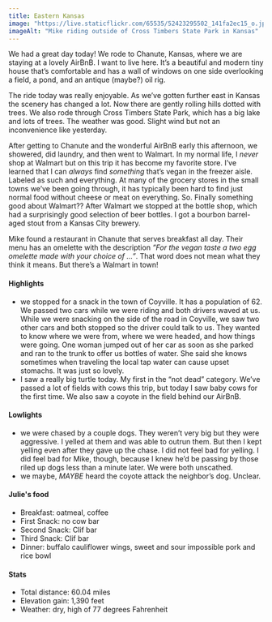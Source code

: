 ```yaml
---
title: Eastern Kansas
image: "https://live.staticflickr.com/65535/52423295502_141fa2ec15_o.jpg"
imageAlt: "Mike riding outside of Cross Timbers State Park in Kansas"
---
```


We had a great day today! We rode to Chanute, Kansas, where we are staying at a lovely AirBnB. I want to live here. It’s a beautiful and modern tiny house that’s comfortable and has a wall of windows on one side overlooking a field, a pond, and an antique (maybe?) oil rig. 

The ride today was really enjoyable. As we’ve gotten further east in Kansas the scenery has changed a lot. Now there are gently rolling hills dotted with trees. We also rode through Cross Timbers State Park, which has a big lake and lots of trees. The weather was good. Slight wind but not an inconvenience like yesterday. 

After getting to Chanute and the wonderful AirBnB early this afternoon, we showered, did laundry, and then went to Walmart. In my normal life, I _never_ shop at Walmart but on this trip it has become my favorite store. I’ve learned that I can _always_ find _something_ that’s vegan in the freezer aisle. Labeled as such and everything. At many of the grocery stores in the small towns we’ve been going through, it has typically been hard to find just normal food without cheese or meat on everything. So. Finally something good about Walmart?? After Walmart we stopped at the bottle shop, which had a surprisingly good selection of beer bottles. I got a bourbon barrel-aged stout from a Kansas City brewery. 

Mike found a restaurant in Chanute that serves breakfast all day. Their menu has an omelette with the description _”For the vegan taste a two egg omelette made with your choice of …”_. That word does not mean what they think it means. But there’s a Walmart in town!

#### Highlights
- we stopped for a snack in the town of Coyville. It has a population of 62. We passed two cars while we were riding and both drivers waved at us. While we were snacking on the side of the road in Coyville, we saw two other cars and both stopped so the driver could talk to us. They wanted to know where we were from, where we were headed, and how things were going. One woman jumped out of her car as soon as she parked and ran to the trunk to offer us bottles of water. She said she knows sometimes when traveling the local tap water can cause upset stomachs. It was just so lovely. 
- I saw a really big turtle today. My first in the “not dead” category. We’ve passed a lot of fields with cows this trip, but today I saw  baby cows for the first time. We also saw a coyote in the field behind our AirBnB. 

#### Lowlights
- we were chased by a couple dogs. They weren’t very big but they were aggressive. I yelled at them and was able to outrun them. But then I kept yelling even after they gave up the chase. I did not feel bad for yelling. I did feel bad for Mike, though, because I knew he’d be passing by those riled up dogs less than a minute later. We were both unscathed. 
- we maybe, _MAYBE_ heard the coyote attack the neighbor’s dog. Unclear. 

#### Julie's food
- Breakfast: oatmeal, coffee
- First Snack: no cow bar
- Second Snack: Clif bar
- Third Snack: Clif bar
- Dinner: buffalo cauliflower wings, sweet and sour impossible pork and rice bowl

#### Stats
- Total distance: 60.04 miles
- Elevation gain: 1,390 feet
- Weather: dry, high of 77 degrees Fahrenheit
